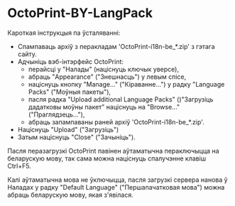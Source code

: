 # OctoPrint-BY-LangPack

Кароткая інструкцыя па ўсталяванні:

* Спампаваць архіў з перакладам 'OctoPrint-i18n-be_*.zip' з гэтага сайту.
* Адчыніць вэб-інтэрфейс OctoPrint:
    * перайсці у "Налады" (націснуць ключык уверсе),
    * абраць "Appearance" ("Знешнасць") у левым спісе,
    * націснуць кнопку "Manage..." ("Кіраванне...") у радку "Language Packs" ("Моўныя пакеты"),
    * пасля радка "Upload additional Language Packs" ()"Загрузіць дадатковы моўны пакет" націснуць на "Browse..." ("Праглядзець..."),
    * абраць запампаваны раней архіў 'OctoPrint-i18n-be_*.zip'.
* Націснуць "Upload" ("Загрузіць")
* Затым націснуць "Close" ("Зачыніць").

Пасля перазагрузкі OctoPrint павінен аўтаматычна пераключыцца на беларускую мову, так сама можна націснуць спалучэнне клавіш Ctrl+F5.

Калі аўтаматычна мова не ўключыцца, пасля загрузкі сервера нанова ў Наладах у радку "Default Language" ("Першапачатковая мова") можна абраць беларускую мову, якая з'явілася.
